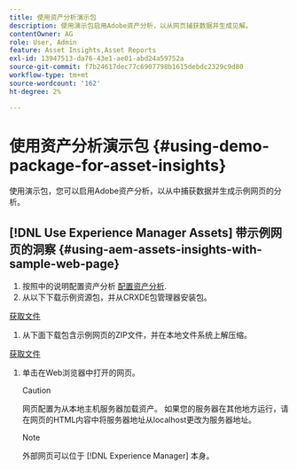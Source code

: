 ```yaml
---
title: 使用资产分析演示包
description: 使用演示包启用Adobe资产分析，以从网页捕获数据并生成见解。
contentOwner: AG
role: User, Admin
feature: Asset Insights,Asset Reports
exl-id: 13947513-da76-43e1-ae01-abd24a59752a
source-git-commit: f7b24617dec77c6907798b1615debdc2329c9d80
workflow-type: tm+mt
source-wordcount: '162'
ht-degree: 2%

---
```


# 使用资产分析演示包 {#using-demo-package-for-asset-insights}

使用演示包，您可以启用Adobe资产分析，以从中捕获数据并生成示例网页的分析。

## [!DNL Use Experience Manager Assets] 带示例网页的洞察  {#using-aem-assets-insights-with-sample-web-page}

1. 按照中的说明配置资产分析 [配置资产分析](configure-asset-insights.md).
1. 从以下下载示例资源包，并从CRXDE包管理器安装包。

[获取文件](assets/insightsdemo.zip)

1. 从下面下载包含示例网页的ZIP文件，并在本地文件系统上解压缩。

[获取文件](assets/demosite.zip)

1. 单击在Web浏览器中打开的网页。

   >[!CAUTION]
   >
   >网页配置为从本地主机服务器加载资产。 如果您的服务器在其他地方运行，请在网页的HTML内容中将服务器地址从localhost更改为服务器地址。

   >[!NOTE]
   >
   >外部网页可以位于 [!DNL Experience Manager] 本身。
